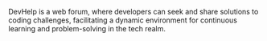 DevHelp is a web forum, where developers can seek and share solutions to coding challenges, facilitating a dynamic environment for continuous learning and problem-solving in the tech realm.
